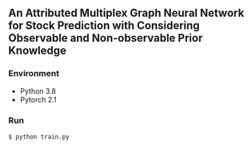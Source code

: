 ## An Attributed Multiplex Graph Neural Network for Stock Prediction with Considering Observable and Non-observable Prior Knowledge

### Environment
- Python 3.8
- Pytorch 2.1


### Run
```bash
$ python train.py 
